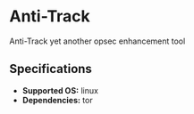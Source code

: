 # Anti-Track
Anti-Track yet another opsec enhancement tool

## Specifications
- **Supported OS:** linux
- **Dependencies:** tor
